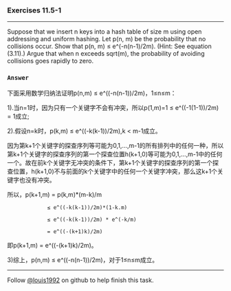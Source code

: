 ### Exercises 11.5-1
***
Suppose that we insert n keys into a hash table of size m using open addressing and uniform hashing. Let p(n, m) be the probability that no collisions occur. Show that p(n, m) ≤ e^(-n(n-1)/2m). (Hint: See equation (3.11).) Argue that when n exceeds sqrt(m), the probability of avoiding collisions goes rapidly to zero.


### `Answer`
下面采用数学归纳法证明p(n,m) ≤ e^((-n(n-1))/2m)，1≤n≤m：

1).当n=1时，因为只有一个关键字不会有冲突，所以p(1,m)=1 ≤ e^((-1(1-1))/2m) = 1成立;

2).假设n=k时，p(k,m) ≤ e^((-k(k-1))/2m),k < m-1成立。
  
  因为第k+1个关键字的探查序列等可能为0,1,…,m-1的所有排列中的任何一种，所以第k+1个关键字的探查序列的第一个探查位置h(k+1,0)等可能为0,1,…,m-1中的任何一个。故在前k个关键字无冲突的条件下，第k+1个关键字的探查序列的第一个探查位置，h(k+1,0)不与前面的k个关键字中的任何一个关键字冲突，那么这k+1个关键字也没有冲突。
  
  所以，p(k+1,m) = p(k,m)*(m-k)/m 
  
                 ≤ e^((-k(k-1))/2m)*(1-k.m)
                 
                 ≤ e^((-k(k-1))/2m) * e^(-k/m)
            
                 = e^((-(k+1)k)/2m)
                 
即p(k+1,m) = e^((-(k+1)k)/2m)。

3)综上，p(n,m) ≤ e^((-n(n-1))/2m)，对于1≤n≤m成立。


***
Follow [@louis1992](https://github.com/gzc) on github to help finish this task.

